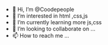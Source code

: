 - 👋 Hi, I’m @Coodepeople
- 👀 I’m interested in html ,css,js
- 🌱 I’m currently learning more js,css
- 💞️ I’m looking to collaborate on ...
- 📫 How to reach me ...

<!---
Coodepeople/Coodepeople is a ✨ special ✨ repository because its `README.md` (this file) appears on your GitHub profile.
You can click the Preview link to take a look at your changes.
--->
